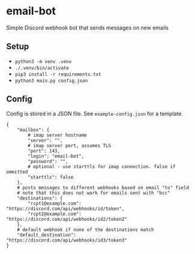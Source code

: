 # email-bot

Simple Discord webhook bot that sends messages on new emails 

## Setup

* `python3 -m venv .venv`
* `./.venv/bin/activate`
* `pip3 install -r requirements.txt`
* `python3 main.py config.json`

## Config

Config is stored in a JSON file. See `example-config.json` for a template.

```
{
    "mailbox": {
        # imap server hostname
        "server": "",
        # imap server port, assumes TLS
        "port": 143,
        "login": "email-bot",
        "password": "",
        # optional - use starttls for imap connection. false if ommitted
        "starttls": false
    },
    # posts messages to different webhooks based on email "to" field
    # note that this does not work for emails sent with "bcc"
    "destinations": {
        "rcpt1@example.com": "https://discord.com/api/webhooks/id/token",
        "rcpt2@example.com": "https://discord.com/api/webhooks/id2/token2"
    },
    # default webhook if none of the destinations match
    "default_destination": "https://discord.com/api/webhooks/id3/token3"
}
```
